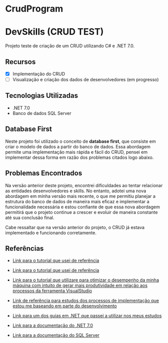 # CrudProgram
# DevSkills (CRUD TEST)

Projeto teste de criação de um CRUD utilizando C# e .NET 7.0.

## Recursos

- [x] Implementação do CRUD
- [ ] Visualização e criação dos dados de desenvolvedores (em progresso)

## Tecnologias Utilizadas

- .NET 7.0
- Banco de dados SQL Server

## Database First

Neste projeto foi utilizado o conceito de **database first**, que consiste em criar o modelo de dados a partir do banco de dados. Essa abordagem permite uma implementação mais rápida e fácil do CRUD, pensei em implementar dessa forma em razão dos problemas citados logo abaixo.

## Problemas Encontrados

Na versão anterior deste projeto, encontrei dificuldades ao tentar relacionar as entidades desenvolvedores e skills. No entanto, adotei uma nova abordagem em minha versão mais recente, o que me permitiu planejar a estrutura do banco de dados de maneira mais eficaz e implementar a funcionalidade necessária e estou confiante de que essa nova abordagem permitirá que o projeto continue a crescer e evoluir de maneira constante até sua conclusão final.

Cabe ressaltar que na versão anterior do projeto, o CRUD já estava implementado e funcionando corretamente.


## Referências

- [Link para o tutorial que usei de referência](https://youtu.be/0HGvToWEItY)
- [Link para o tutorial que usei de referência](https://youtu.be/RgHGzrjD4v4)
- [Link para o tutorial que utilizare para otimizar o desempenho da minha máquina com intuito de gerar mais produtividade em relação aos processos da ferramenta VisualStudio](https://youtu.be/h6rkNOreLyM)

- [Link de referência para estudos dos processos de implementação que estou me baseando em parte do desenvolvimento](https://www.macoratti.net/14/04/mvc_crud.htm)
- [Link para um dos guias em .NET que passei a utilizar nos meus estudos](https://www.macoratti.net/Artigos)

- [Link para a documentação do .NET 7.0](https://docs.microsoft.com/pt-br/dotnet/core/whats-new/dotnet-core-7.0)
- [Link para a documentação do SQL Server](https://docs.microsoft.com/pt-br/sql/sql-server/?view=sql-server-ver15) 
